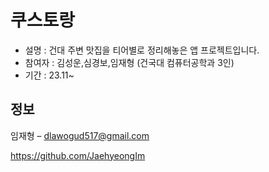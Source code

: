 # 쿠스토랑


* 설명 : 건대 주변 맛집을 티어별로 정리해놓은 앱 프로젝트입니다. 
* 참여자 : 김성운,심경보,임재형 (건국대 컴퓨터공학과 3인)
* 기간 : 23.11~
  


## 정보

임재형 – dlawogud517@gmail.com

https://github.com/JaehyeongIm



